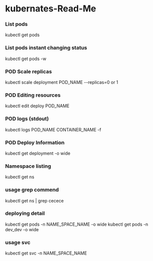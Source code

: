 # kubernates-Read-Me

### List pods 
kubectl get pods

### List pods instant changing status
kubectl get pods -w

### POD Scale replicas
kubectl scale deployment POD_NAME --replicas=0    or 1

### POD Editing resources 
kubectl edit deploy POD_NAME

### POD logs (stdout)
kubectl logs POD_NAME CONTAINER_NAME -f                                 

### POD Deploy Information
kubectl get deployment -o wide                                

### Namespace listing
kubectl get ns

### usage grep commend 
kubectl get ns | grep cecece

### deploying detail
kubectl get pods -n NAME_SPACE_NAME -o wide
kubectl get pods -n dev_dev -o wide


### usage svc
kubectl get svc -n NAME_SPACE_NAME
